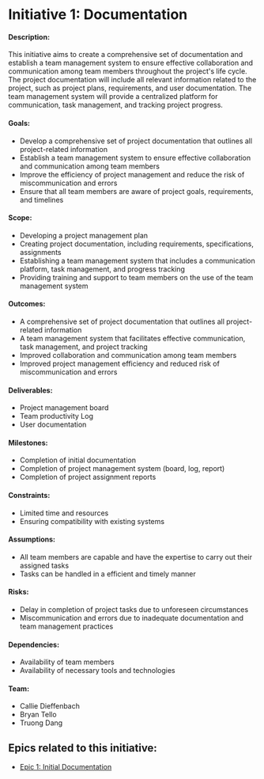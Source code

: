 # Initiative 1: Documentation

#### Description:
This initiative aims to create a comprehensive set of documentation and establish a team management system to ensure effective collaboration and communication among team members throughout the project's life cycle. The project documentation will include all relevant information related to the project, such as project plans, requirements, and user documentation. The team management system will provide a centralized platform for communication, task management, and tracking project progress.

#### Goals:
- Develop a comprehensive set of project documentation that outlines all project-related information
- Establish a team management system to ensure effective collaboration and communication among team members
- Improve the efficiency of project management and reduce the risk of miscommunication and errors
- Ensure that all team members are aware of project goals, requirements, and timelines

#### Scope:
- Developing a project management plan
- Creating project documentation, including requirements, specifications, assignments
- Establishing a team management system that includes a communication platform, task management, and progress tracking
- Providing training and support to team members on the use of the team management system

#### Outcomes:
- A comprehensive set of project documentation that outlines all project-related information
- A team management system that facilitates effective communication, task management, and project tracking
- Improved collaboration and communication among team members
- Improved project management efficiency and reduced risk of miscommunication and errors

#### Deliverables:
- Project management board
- Team productivity Log
- User documentation

#### Milestones:
- Completion of initial documentation
- Completion of project management system (board, log, report)
- Completion of project assignment reports

#### Constraints:
- Limited time and resources
- Ensuring compatibility with existing systems

#### Assumptions:
- All team members are capable and have the expertise to carry out their assigned tasks
- Tasks can be handled in a efficient and timely manner

#### Risks:
- Delay in completion of project tasks due to unforeseen circumstances
- Miscommunication and errors due to inadequate documentation and team management practices

#### Dependencies:
- Availability of team members
- Availability of necessary tools and technologies

#### Team:
- Callie Dieffenbach
- Bryan Tello
- Truong Dang

## Epics related to this initiative: 
- [Epic 1: Initial Documentation](https://github.com/NJIT-WIS/project-2-is218-cbt/blob/1-create-initial-documentation/documentation/epics/epic_1_initial_documentation.md)
